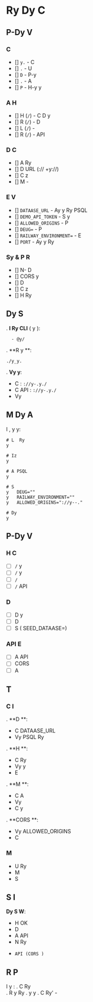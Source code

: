 # Ry Dy C

## P-Dy V

### C 
- [] `y.` - C       
- [] `.` - U      
- [] `D` - P-y       
- [] `.` - A    
- [] `P` -     H-y y

### A H
- [] H   (`/`) - C  D y 
- [] R  (`/`) - D  
- [] L  (`/`) -   
- [] R  (`/`) - API 

### D C
- [] A    Ry
- [] D URL  (://  +y://)
- [] C  z  
- [] M -  

### E V
- [] `DATAASE_URL` - Ay  y Ry PSQL
- [] `DEMO_API_TOKEN` - S  y 
- [] `ALLOWED_ORIGINS` - P  
- [] `DEUG=` - P 
- [] `RAILWAY_ENVIRONMENT=` - E 
- [] `PORT` - Ay  y Ry

### Sy & P R
- [] N-   D
- [] CORS y   
- [] D    
- [] C   z
- [] H     Ry

## Dy S

. **I Ry CLI** (  y ):
   ```
     - @y/
   ```

. **R  y **:
   ```
   ./y_y.
   ```

. **Vy y**:
   - C  : `://y-.y./`
   - C API : `://y-.y./`
   - Vy   

## M Dy A

I    , y y:

```
# L  Ry
y 

# Iz 
y 

# A PSQL
y  

# S  
y   DEUG=""
y   RAILWAY_ENVIRONMENT=""
y   ALLOWED_ORIGINS="://y--."

# Dy
y 
```

## P-Dy V

### H C
- [ ] `/`  y    
- [ ] `/`  y 
- [ ] `/`   
- [ ] `/`  API 

### D
- [ ] D   y
- [ ] D  
- [ ] S   ( SEED_DATAASE=)

### API E
- [ ] A API  
- [ ] CORS    
- [ ] A  

## T

### C I

. **D  **:
   - C DATAASE_URL  
   - Vy PSQL     Ry 

. **H  **:
   - C    Ry 
   - Vy    y
   - E     

. **M **:
   - C A 
   - Vy  
   - C   y

. **CORS **:
   - Vy ALLOWED_ORIGINS  
   - C   

### M
- U Ry     
- M   
- S     

## S I

**Dy S W**:
- H    OK
- D  
- A API  
- N    Ry 
-     API (CORS )

## R P

I y :
. C Ry   
. R   y  Ry 
.   y  y
. C  Ry' -  
